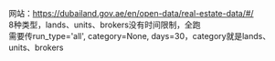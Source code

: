 网站：https://dubailand.gov.ae/en/open-data/real-estate-data/#/<br>
8种类型，lands、units、brokers没有时间限制，全跑<br>
需要传run_type='all', category=None, days=30，category就是lands、units、brokers
